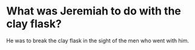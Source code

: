 # What was Jeremiah to do with the clay flask?

He was to break the clay flask in the sight of the men who went with him.

